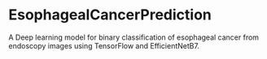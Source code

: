 # EsophagealCancerPrediction
A Deep learning model for binary classification of esophageal cancer from endoscopy images using TensorFlow and EfficientNetB7.
